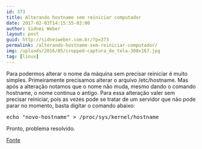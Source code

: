 ```yaml
---
id: 373
title: Alterando hostname sem reiniciar computador
date: 2017-02-03T14:15:55-03:00
author: Sidnei Weber
layout: post
guid: http://sidneiweber.com.br/?p=373
permalink: /alterando-hostname-sem-reiniciar-computador/
img: /uploads/2016/05/cropped-captura_de_tela-300x167.jpg
tag: [linux]
---
```

Para podermos alterar o nome da máquina sem precisar reiniciar é muito simples. Primeiramente precisamos alterar o arquivo /etc/hostname. Mas após a alteração notamos que o nome não muda, mesmo dando o comando hostname, o nome continua o antigo. Para essa alteração valer sem precisar reiniciar, pois as vezes pode se tratar de um servidor que não pode parar no momento, basta digitar o comando abaixo:

<pre class="lang:sh decode:true ">echo "novo-hostname" &gt; /proc/sys/kernel/hostname</pre>

Pronto, problema resolvido.

[Fonte](https://www.vivaolinux.com.br/dica/Debian-Wheezy-Alterando-hostname-sem-reiniciar)
